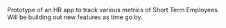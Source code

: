 Prototype of an HR app to track various metrics of Short Term Employees. Will be building out new features as time go by.
